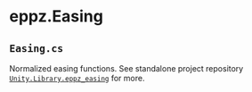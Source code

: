 # eppz.Easing

## `Easing.cs`

Normalized easing functions. See standalone project repository [`Unity.Library.eppz_easing`](https://github.com/eppz/Unity.Library.eppz_easing) for more.